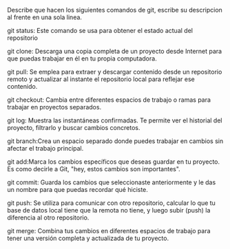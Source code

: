 Describe que hacen los siguientes comandos de git, escribe su descripcion al frente en una sola linea.

git status: Este comando se usa para obtener el estado actual del repositorio

git clone: Descarga una copia completa de un proyecto desde Internet para que puedas trabajar en él en tu propia computadora.

git pull: Se emplea para extraer y descargar contenido desde un repositorio remoto y actualizar al instante el repositorio local para reflejar ese contenido.

git checkout: Cambia entre diferentes espacios de trabajo o ramas para trabajar en proyectos separados.

git log: Muestra las instantáneas confirmadas. Te permite ver el historial del proyecto, filtrarlo y buscar cambios concretos.

git branch:Crea un espacio separado donde puedes trabajar en cambios sin afectar el trabajo principal.

git add:Marca los cambios específicos que deseas guardar en tu proyecto. Es como decirle a Git, "hey, estos cambios son importantes".

git commit: Guarda los cambios que seleccionaste anteriormente y le das un nombre para que puedas recordar qué hiciste.

git push: Se utiliza para comunicar con otro repositorio, calcular lo que tu base de datos local tiene que la remota no tiene, y luego subir (push) la diferencia al otro repositorio.

git merge: Combina tus cambios en diferentes espacios de trabajo para tener una versión completa y actualizada de tu proyecto.
